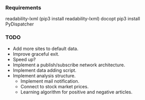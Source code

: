 ### Requirements
readability-lxml
(pip3 install readability-lxml)
docopt
pip3 install PyDispatcher

### TODO
+ Add more sites to default data.
+ Improve graceful exit.
+ Speed up?
+ Implement a publish/subscribe network architecture.
+ Implement data adding script.
+ Implement analysis structure.
  + Implement mail notification.
  + Connect to stock market prices.
  + Learning algorithm for positive and negative articles.